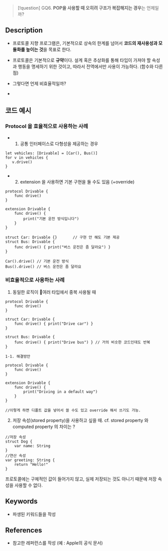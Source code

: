 >[!question]
>GQ6. **POP을 사용할 때 오히려 구조가 복잡해지는 경우**는 언제일까?

## Description
- 프로토콜 지향 프로그램은, 기본적으로 상속의 한계를 넘어서 **코드의 재사용성과 모듈화를 높이는 것**을 목표로 한다. 
- 프로토콜은 기본적으로 **규약**이다. 설계 혹은 추상화를 통해 타입이 가져야 할 속성과 행동을 명세하기 위한 것이고, 따라서 전역에서만 사용이 가능하다. (함수와 다른 점)

- 그렇다면 언제 비효율적일까? 
- 


## 코드 예시
### Protocol 을 효율적으로 사용하는 사례 
- 1. 공통 인터페이스로 다형성을 제공하는 경우
 ```
 let vehicles: [Drivable] = [Car(), Bus()]
for v in vehicles {
    v.drive()
}
```
- 2. extension 을 사용하면 기본 구현을 둘 수도 있음 (+override)
```
protocol Drivable {
    func drive()
}

extension Drivable {
    func drive() {
        print("기본 운전 방식입니다")
    }
}

struct Car: Drivable {}       // 구현 안 해도 기본 제공
struct Bus: Drivable {
    func drive() { print("버스 운전은 좀 달라요") }
}

Car().drive() // 기본 운전 방식
Bus().drive() // 버스 운전은 좀 달라요

```
### 비효율적으로 사용하는 사례
1. 동일한 로직이 여러 타입에서 중복 사용될 때 
~~~
protocol Drivable {
    func drive()
}

struct Car: Drivable {
    func drive() { print("Drive car") }
}

struct Bus: Drivable {
    func drive() { print("Drive bus") } // 거의 비슷한 코드인데도 반복
}

~~~
	1-1. 해결방안
~~~
protocol Drivable {
    func drive()
}

extension Drivable {
    func drive() {
        print("Driving in a default way")
    }
}

//이렇게 하면 디폴트 값을 넣어서 쓸 수도 있고 override 해서 쓰기도 가능. 
~~~
2. 저장 속성(stored property)을 사용하고 싶을 때. 
		cf. stored property 와 computed property 의 차이는 ? 
		
```
//저장 속성
struct Dog {
    var name: String
}
//연산 속성
var greeting: String {
    return "Hello!"
}
```
프로토콜에는 구체적인 값이 들어가지 않고, 실제 저장되는 것도 아니기 때문에 저장 속성을 사용할 수 없다. 

## Keywords
+ 파생된 키워드들을 작성

## References
- 참고한 레퍼런스를 작성 (예 : Apple의 공식 문서)